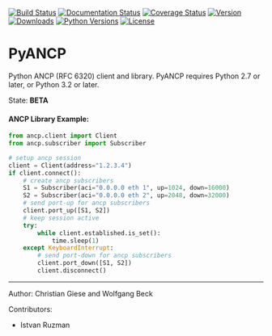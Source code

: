 [![Build Status](https://travis-ci.org/GIC-de/PyANCP.svg?branch=master)](https://travis-ci.org/GIC-de/PyANCP)
[![Documentation Status](https://readthedocs.org/projects/pyancp/badge/?version=latest)](http://pyancp.readthedocs.io/en/latest/?badge=latest)
[![Coverage Status](https://coveralls.io/repos/github/GIC-de/PyANCP/badge.svg?branch=master)](https://coveralls.io/github/GIC-de/PyANCP?branch=master)
[![Version](https://pypip.in/version/PyANCP/badge.svg)](https://pypi.python.org/pypi/PyANCP)
[![Downloads](https://pypip.in/download/PyANCP/badge.svg)](https://pypi.python.org/pypi/PyANCP)
[![Python Versions](https://pypip.in/py_versions/PyANCP/badge.svg)](https://pypi.python.org/pypi/PyANCP)
[![License](https://pypip.in/license/PyANCP/badge.svg)](https://pypi.python.org/pypi/PyANCP)

# PyANCP

Python ANCP (RFC 6320) client and library.
PyANCP requires Python 2.7 or later, or Python 3.2 or later.

State: __BETA__

#### ANCP Library Example:

```python
from ancp.client import Client
from ancp.subscriber import Subscriber

# setup ancp session
client = Client(address="1.2.3.4")
if client.connect():
    # create ancp subscribers
    S1 = Subscriber(aci="0.0.0.0 eth 1", up=1024, down=16000)
    S2 = Subscriber(aci="0.0.0.0 eth 2", up=2048, down=32000)
    # send port-up for ancp subscribers
    client.port_up([S1, S2])
    # keep session active
    try:
        while client.established.is_set():
            time.sleep(1)
    except KeyboardInterrupt:
        # send port-down for ancp subscribers
        client.port_down([S1, S2])
        client.disconnect()
```

***

Author: Christian Giese and Wolfgang Beck

Contributors:
- Istvan Ruzman
